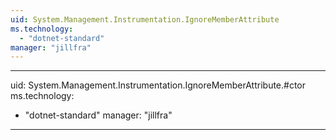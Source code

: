 ```yaml
---
uid: System.Management.Instrumentation.IgnoreMemberAttribute
ms.technology: 
  - "dotnet-standard"
manager: "jillfra"
---
```


---
uid: System.Management.Instrumentation.IgnoreMemberAttribute.#ctor
ms.technology: 
  - "dotnet-standard"
manager: "jillfra"
---

